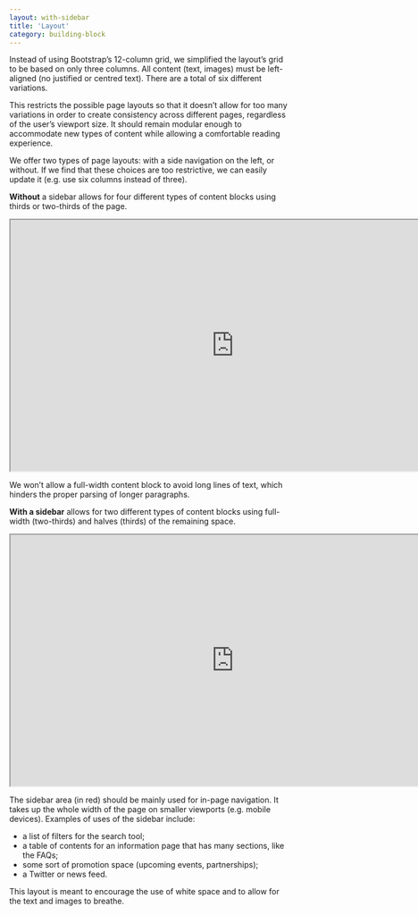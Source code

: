 ```yaml
---
layout: with-sidebar
title: 'Layout'
category: building-block
---
```


Instead of using Bootstrap’s 12-column grid, we simplified the layout’s grid to be based on only three columns. All content (text, images) must be left-aligned (no justified or centred text). There are a total of six different variations.

This restricts the possible page layouts so that it doesn’t allow for too many variations in order to create consistency across different pages, regardless of the user’s viewport size. It should remain modular enough to accommodate new types of content while allowing a comfortable reading experience.  

We offer two types of page layouts: with a side navigation on the left, or without. If we find that these choices are too restrictive, we can easily update it (e.g. use six columns instead of three).

**Without** a sidebar allows for four different types of content blocks using thirds or two-thirds of the page.

<iframe width="800" height="450" src="https://www.figma.com/embed?embed_host=share&url=https%3A%2F%2Fwww.figma.com%2Ffile%2FCLkv5unlaRSU5YABUNqN1v%2FBuilding-blocks%3Fnode-id%3D439%253A53" allowfullscreen></iframe>

We won’t allow a full-width content block to avoid long lines of text, which hinders the proper parsing of longer paragraphs.

**With a sidebar** allows for two different types of content blocks using full-width (two-thirds) and halves (thirds) of the remaining space.

<iframe width="800" height="450" src="https://www.figma.com/embed?embed_host=share&url=https%3A%2F%2Fwww.figma.com%2Ffile%2FCLkv5unlaRSU5YABUNqN1v%2FBuilding-blocks%3Fnode-id%3D439%253A52" allowfullscreen></iframe>

The sidebar area (in red) should be mainly used for in-page navigation. It takes up the whole width of the page on smaller viewports (e.g. mobile devices). Examples of uses of the sidebar include:
- a list of filters for the search tool;
- a table of contents for an information page that has many sections, like the FAQs;
- some sort of promotion space (upcoming events, partnerships);
- a Twitter or news feed.

This layout is meant to encourage the use of white space and to allow for the text and images to breathe.
